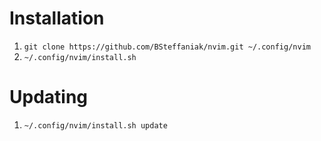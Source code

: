 # Installation

1. `git clone https://github.com/BSteffaniak/nvim.git ~/.config/nvim`
1. `~/.config/nvim/install.sh`

# Updating

1. `~/.config/nvim/install.sh update`
